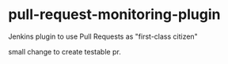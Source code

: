 # pull-request-monitoring-plugin
Jenkins plugin to use Pull Requests as "first-class citizen"


small change to create testable pr.
